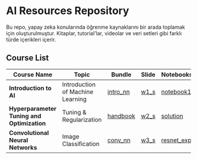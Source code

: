 # AI Resources Repository

Bu repo, yapay zeka konularında öğrenme kaynaklarını bir arada toplamak için oluşturulmuştur. Kitaplar, tutorial'lar, videolar ve veri setleri gibi farklı türde içerikleri içerir.

## Course List

| Course Name                              | Topic                           | Bundle            | Slide          | Notebooks         | Links                 |
|------------------------------------------|---------------------------------|-------------------|----------------|-------------------|-----------------------|
| **Introduction to AI**                   | Introduction of Machine Learning| [intro_nn](#)     | [w1_s](#)      | [notebook1](#)    | [v1](#) [v2](#)       |
| **Hyperparameter Tuning and Optimization** | Tuning & Regularization         | [handbook](#)     | [w2_s](#)      | [solution](#)     | [v3](#)               |
| **Convolutional Neural Networks**        | Image Classification            | [conv_nn](#)      | [w3_s](#)      | [resnet_exp](#)   | [v4](#) [v5](#)       |
